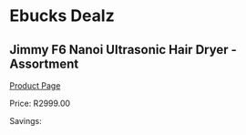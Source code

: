 
# Ebucks Dealz
## Jimmy F6 Nanoi Ultrasonic Hair Dryer - Assortment
[Product Page](https://www.ebucks.com/web/shop/productSelected.do?prodId=800709140&catId=1158501552)

Price: R2999.00

Savings: 


	